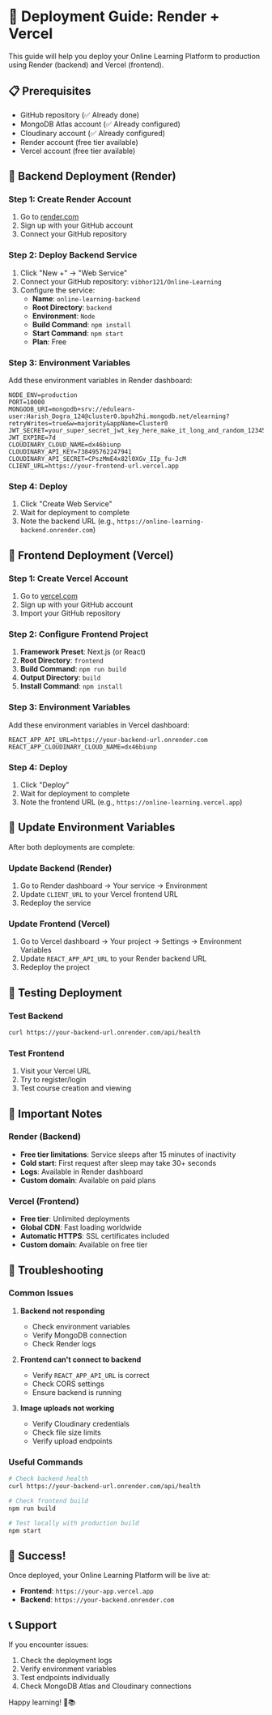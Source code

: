 # 🚀 Deployment Guide: Render + Vercel

This guide will help you deploy your Online Learning Platform to production using Render (backend) and Vercel (frontend).

## 📋 Prerequisites

- GitHub repository (✅ Already done)
- MongoDB Atlas account (✅ Already configured)
- Cloudinary account (✅ Already configured)
- Render account (free tier available)
- Vercel account (free tier available)

## 🔧 Backend Deployment (Render)

### Step 1: Create Render Account
1. Go to [render.com](https://render.com)
2. Sign up with your GitHub account
3. Connect your GitHub repository

### Step 2: Deploy Backend Service
1. Click "New +" → "Web Service"
2. Connect your GitHub repository: `vibhor121/Online-Learning`
3. Configure the service:
   - **Name**: `online-learning-backend`
   - **Root Directory**: `backend`
   - **Environment**: `Node`
   - **Build Command**: `npm install`
   - **Start Command**: `npm start`
   - **Plan**: Free

### Step 3: Environment Variables
Add these environment variables in Render dashboard:

```
NODE_ENV=production
PORT=10000
MONGODB_URI=mongodb+srv://edulearn-user:Harish_Dogra_124@cluster0.bpuh2hi.mongodb.net/elearning?retryWrites=true&w=majority&appName=Cluster0
JWT_SECRET=your_super_secret_jwt_key_here_make_it_long_and_random_123456789
JWT_EXPIRE=7d
CLOUDINARY_CLOUD_NAME=dx46biunp
CLOUDINARY_API_KEY=738495762247941
CLOUDINARY_API_SECRET=CPszMmE4x82l0XGv_IIp_fu-JcM
CLIENT_URL=https://your-frontend-url.vercel.app
```

### Step 4: Deploy
1. Click "Create Web Service"
2. Wait for deployment to complete
3. Note the backend URL (e.g., `https://online-learning-backend.onrender.com`)

## 🎨 Frontend Deployment (Vercel)

### Step 1: Create Vercel Account
1. Go to [vercel.com](https://vercel.com)
2. Sign up with your GitHub account
3. Import your GitHub repository

### Step 2: Configure Frontend Project
1. **Framework Preset**: Next.js (or React)
2. **Root Directory**: `frontend`
3. **Build Command**: `npm run build`
4. **Output Directory**: `build`
5. **Install Command**: `npm install`

### Step 3: Environment Variables
Add these environment variables in Vercel dashboard:

```
REACT_APP_API_URL=https://your-backend-url.onrender.com
REACT_APP_CLOUDINARY_CLOUD_NAME=dx46biunp
```

### Step 4: Deploy
1. Click "Deploy"
2. Wait for deployment to complete
3. Note the frontend URL (e.g., `https://online-learning.vercel.app`)

## 🔄 Update Environment Variables

After both deployments are complete:

### Update Backend (Render)
1. Go to Render dashboard → Your service → Environment
2. Update `CLIENT_URL` to your Vercel frontend URL
3. Redeploy the service

### Update Frontend (Vercel)
1. Go to Vercel dashboard → Your project → Settings → Environment Variables
2. Update `REACT_APP_API_URL` to your Render backend URL
3. Redeploy the project

## 🧪 Testing Deployment

### Test Backend
```bash
curl https://your-backend-url.onrender.com/api/health
```

### Test Frontend
1. Visit your Vercel URL
2. Try to register/login
3. Test course creation and viewing

## 📝 Important Notes

### Render (Backend)
- **Free tier limitations**: Service sleeps after 15 minutes of inactivity
- **Cold start**: First request after sleep may take 30+ seconds
- **Logs**: Available in Render dashboard
- **Custom domain**: Available on paid plans

### Vercel (Frontend)
- **Free tier**: Unlimited deployments
- **Global CDN**: Fast loading worldwide
- **Automatic HTTPS**: SSL certificates included
- **Custom domain**: Available on free tier

## 🔧 Troubleshooting

### Common Issues

1. **Backend not responding**
   - Check environment variables
   - Verify MongoDB connection
   - Check Render logs

2. **Frontend can't connect to backend**
   - Verify `REACT_APP_API_URL` is correct
   - Check CORS settings
   - Ensure backend is running

3. **Image uploads not working**
   - Verify Cloudinary credentials
   - Check file size limits
   - Verify upload endpoints

### Useful Commands

```bash
# Check backend health
curl https://your-backend-url.onrender.com/api/health

# Check frontend build
npm run build

# Test locally with production build
npm start
```

## 🎉 Success!

Once deployed, your Online Learning Platform will be live at:
- **Frontend**: `https://your-app.vercel.app`
- **Backend**: `https://your-backend.onrender.com`

## 📞 Support

If you encounter issues:
1. Check the deployment logs
2. Verify environment variables
3. Test endpoints individually
4. Check MongoDB Atlas and Cloudinary connections

Happy learning! 🚀📚
